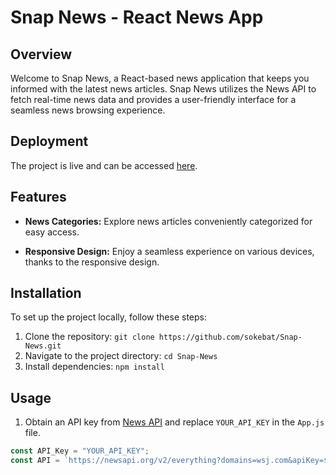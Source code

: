 # Snap News - React News App

## Overview

Welcome to Snap News, a React-based news application that keeps you informed with the latest news articles. Snap News utilizes the News API to fetch real-time news data and provides a user-friendly interface for a seamless news browsing experience.

## Deployment

The project is live and can be accessed [here](https://snap-news.vercel.app/).

## Features

- **News Categories:** Explore news articles conveniently categorized for easy access.

- **Responsive Design:** Enjoy a seamless experience on various devices, thanks to the responsive design.

## Installation

To set up the project locally, follow these steps:

1. Clone the repository: `git clone https://github.com/sokebat/Snap-News.git`
2. Navigate to the project directory: `cd Snap-News`
3. Install dependencies: `npm install`

## Usage

1. Obtain an API key from [News API](https://newsapi.org/) and replace `YOUR_API_KEY` in the `App.js` file.

```javascript
const API_Key = "YOUR_API_KEY";
const API = `https://newsapi.org/v2/everything?domains=wsj.com&apiKey=${API_Key}`;
